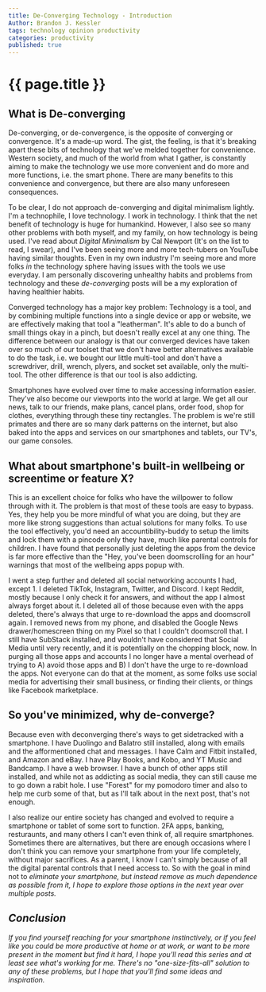 ```yaml
---
title: De-Converging Technology - Introduction
Author: Brandon J. Kessler
tags: technology opinion productivity
categories: productivity
published: true
---
```


<h1>{{ page.title }}</h1>

<h2>What is De-converging</h2>
De-converging, or de-convergence, is the opposite of converging or convergence. It's a made-up word. The gist, the feeling, is that it's breaking apart these bits of technology that we've melded together for convenience. Western society, and much of the world from what I gather, is constantly aiming to make the technology we use more convenient and do more and more functions, i.e. the smart phone. There are many benefits to this convenience and convergence, but there are also many unforeseen consequences.

<!--more-->

To be clear, I do not approach de-converging and digital minimalism lightly. I'm a technophile, I love technology. I work in technology. I think that the net benefit of technology is huge for humankind. However, I also see so many other problems with both myself, and my family, on how technology is being used. I've read about _Digital Minimalism_ by Cal Newport (It's on the list to read, I swear), and I've been seeing more and more tech-tubers on YouTube having similar thoughts. Even in my own industry I'm seeing more and more folks _in_ the technology sphere having issues with the tools we use everyday. I am personally discovering unhealthy habits and problems from technology and these <em>de-converging</em> posts will be a my exploration of having healthier habits.

Converged technology has a major key problem: Technology is a tool, and by combining multiple functions into a single device or app or website, we are effectively making that tool a "leatherman". It's able to do a bunch of small things okay in a pinch, but doesn't really excel at any one thing. The difference between our analogy is that our converged devices have taken over so much of our toolset that we don't have better alternatives available to do the task, i.e. we bought our little multi-tool and don't have a screwdriver, drill, wrench, plyers, and socket set available, only the multi-tool. The other difference is that our tool is also addicting.

Smartphones have evolved over time to make accessing information easier. They've also become our viewports into the world at large. We get all our news, talk to our friends, make plans, cancel plans, order food, shop for clothes, everything through these tiny rectangles. The problem is we're still primates and there are so many dark patterns on the internet, but also baked into the apps and services on our smartphones and tablets, our TV's, our game consoles.

<h2>What about smartphone's built-in wellbeing or screentime or feature X?</h2>
This is an excellent choice for folks who have the willpower to follow through with it. The problem is that most of these tools are easy to bypass. Yes, they help you be more mindful of what you are doing, but they are more like strong suggestions than actual solutions for many folks. To use the tool effectively, you'd need an accountibility-buddy to setup the limits and lock them with a pincode only they have, much like parental controls for children. I have found that personally just deleting the apps from the device is far more effective than the "Hey, you've been doomscrolling for an hour" warnings that most of the wellbeing apps popup with.

I went a step further and deleted all social networking accounts I had, except 1. I deleted TikTok, Instagram, Twitter, and Discord. I kept Reddit, mostly because I only check it for answers, and without the app I almost always forget about it. I deleted all of those because even with the apps deleted, there's always that urge to re-download the apps and doomscroll again. I removed news from my phone, and disabled the Google News drawer/homescreen thing on my Pixel so that I couldn't doomscroll that. I still have SubStack installed, and wouldn't have considered that Social Media until very recently, and it is potentially on the chopping block, now. In purging all those apps and accounts I no longer have a mental overhead of trying to A) avoid those apps and B) I don't have the urge to re-download the apps. Not everyone can do that at the moment, as some folks use social media for advertising their small business, or finding their clients, or things like Facebook marketplace. 

<h2>So you've minimized, why de-converge?</h2>
Because even with deconverging there's ways to get sidetracked with a smartphone. I have Duolingo and Balatro still installed, along with emails and the afformentioned chat and messages. I have Calm and Fitbit installed, and Amazon and eBay. I have Play Books, and Kobo, and YT Music and Bandcamp. I have a web browser. I have a bunch of other apps still installed, and while not as addicting as social media, they can still cause me to go down a rabit hole. I use "Forest" for my pomodoro timer and also to help me curb some of that, but as I'll talk about in the next post, that's not enough.

I also realize our entire society has changed and evolved to require a smartphone or tablet of some sort to function. 2FA apps, banking, resturaunts, and many others I can't even think of, all require smartphones. Sometimes there are alternatives, but there are enough occasions where I don't think you can remove your smartphone from your life completely, without major sacrifices. As a parent, I know I can't simply because of all the digital parental controls that I need access to. So with the goal in mind not to <em>eliminate<em> your smartphone, but instead remove as much dependence as possible from it, I hope to explore those options in the next year over multiple posts.

<h2>Conclusion</h2>
If you find yourself reaching for your smartphone instinctively, or if you feel like you could be more productive at home or at work, or want to be more present in the moment but find it hard, I hope you'll read this series and at least see what's working for me. There's no "one-size-fits-all" solution to any of these problems, but I hope that you'll find some ideas and inspiration.
